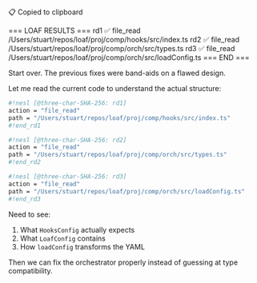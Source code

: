 📋 Copied to clipboard

=== LOAF RESULTS ===
rd1 ✅ file_read /Users/stuart/repos/loaf/proj/comp/hooks/src/index.ts
rd2 ✅ file_read /Users/stuart/repos/loaf/proj/comp/orch/src/types.ts
rd3 ✅ file_read /Users/stuart/repos/loaf/proj/comp/orch/src/loadConfig.ts
=== END ===

Start over. The previous fixes were band-aids on a flawed design.

Let me read the current code to understand the actual structure:

```sh nesl
#!nesl [@three-char-SHA-256: rd1]
action = "file_read"
path = "/Users/stuart/repos/loaf/proj/comp/hooks/src/index.ts"
#!end_rd1
```

```sh nesl
#!nesl [@three-char-SHA-256: rd2]
action = "file_read"
path = "/Users/stuart/repos/loaf/proj/comp/orch/src/types.ts"
#!end_rd2
```

```sh nesl
#!nesl [@three-char-SHA-256: rd3]
action = "file_read"
path = "/Users/stuart/repos/loaf/proj/comp/orch/src/loadConfig.ts"
#!end_rd3
```

Need to see:
1. What `HooksConfig` actually expects
2. What `LoafConfig` contains
3. How `loadConfig` transforms the YAML

Then we can fix the orchestrator properly instead of guessing at type compatibility.